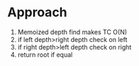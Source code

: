# Approach
1. Memoized depth find makes TC O(N)
2. if left depth>right depth check on left
3. if right depth>left depth check on right
4. return root if equal